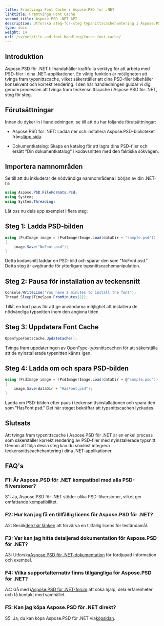 ```yaml
---
title: Framtvinga Font Cache i Aspose.PSD för .NET
linktitle: Framtvinga Font Cache
second_title: Aspose.PSD .NET API
description: Utforska steg-för-steg typsnittscachehantering i Aspose.PSD för .NET. Säkerställ exakt rendering med detta kraftfulla .NET-bibliotek.
type: docs
weight: 14
url: /sv/net/file-and-font-handling/force-font-cache/
---
```

## Introduktion

Aspose.PSD för .NET tillhandahåller kraftfulla verktyg för att arbeta med PSD-filer i dina .NET-applikationer. En viktig funktion är möjligheten att tvinga fram typsnittscache, vilket säkerställer att dina PSD-filer bibehåller konsekvent och korrekt rendering. I den här handledningen guidar vi dig genom processen att tvinga fram teckensnittscache i Aspose.PSD för .NET, steg för steg.

## Förutsättningar

Innan du dyker in i handledningen, se till att du har följande förutsättningar:

- Aspose.PSD för .NET: Ladda ner och installera Aspose.PSD-biblioteket från[släpp sida](https://releases.aspose.com/psd/net/).

- Dokumentkatalog: Skapa en katalog för att lagra dina PSD-filer och ersätt "Din dokumentkatalog" i kodavsnitten med den faktiska sökvägen.

## Importera namnområden

Se till att du inkluderar de nödvändiga namnområdena i början av din .NET-fil:

```csharp
using Aspose.PSD.FileFormats.Psd;
using System;
using System.Threading;
```

Låt oss nu dela upp exemplet i flera steg:

## Steg 1: Ladda PSD-bilden

```csharp
using (PsdImage image = (PsdImage)Image.Load(dataDir + "sample.psd"))
{
    image.Save("NoFont.psd");
}
```

Detta kodavsnitt laddar en PSD-bild och sparar den som "NoFont.psd." Detta steg är avgörande för ytterligare typsnittscachemanipulation.

## Steg 2: Pausa för installation av teckensnitt

```csharp
Console.WriteLine("You have 2 minutes to install the font");
Thread.Sleep(TimeSpan.FromMinutes(2));
```

Tillåt en kort paus för att ge användarna möjlighet att installera de nödvändiga typsnitten inom den angivna tiden.

## Steg 3: Uppdatera Font Cache

```csharp
OpenTypeFontsCache.UpdateCache();
```

Tvinga fram uppdateringen av OpenType-typsnittscachen för att säkerställa att de nyinstallerade typsnitten känns igen.

## Steg 4: Ladda om och spara PSD-bilden

```csharp
using (PsdImage image = (PsdImage)Image.Load(dataDir + @"sample.psd"))
{
    image.Save(dataDir + "HasFont.psd");
}
```

Ladda om PSD-bilden efter paus i teckensnittsinstallationen och spara den som "HasFont.psd." Det här steget bekräftar att typsnittscachen lyckades.

## Slutsats

Att tvinga fram typsnittscache i Aspose.PSD för .NET är en enkel process som säkerställer korrekt rendering av PSD-filer med nyinstallerade typsnitt. Genom att följa dessa steg kan du sömlöst integrera teckensnittscachehantering i dina .NET-applikationer.

## FAQ's

### F1: Är Aspose.PSD för .NET kompatibel med alla PSD-filversioner?

S1: Ja, Aspose.PSD för .NET stöder olika PSD-filversioner, vilket ger omfattande kompatibilitet.

### F2: Hur kan jag få en tillfällig licens för Aspose.PSD för .NET?

 A2: Besök[den här länken](https://purchase.aspose.com/temporary-license/) att förvärva en tillfällig licens för teständamål.

### F3: Var kan jag hitta detaljerad dokumentation för Aspose.PSD för .NET?

 A3: Utforska[Aspose.PSD för .NET-dokumentation](https://reference.aspose.com/psd/net/) för fördjupad information och exempel.

### F4: Vilka supportalternativ finns tillgängliga för Aspose.PSD för .NET?

 A4: Gå med i[Aspose.PSD för .NET-forum](https://forum.aspose.com/c/psd/34) att söka hjälp, dela erfarenheter och få kontakt med samhället.

### F5: Kan jag köpa Aspose.PSD för .NET direkt?

 S5: Ja, du kan köpa Aspose.PSD för .NET via[köpsidan](https://purchase.aspose.com/buy).